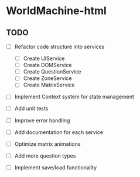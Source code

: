 # WorldMachine-html
 
## TODO
- [ ] Refactor code structure into services
  - [ ] Create UIService
  - [ ] Create DOMService
  - [ ] Create QuestionService
  - [ ] Create ZoneService
  - [ ] Create MatrixService
- [ ] Implement Context system for state management
- [ ] Add unit tests
- [ ] Improve error handling
- [ ] Add documentation for each service
- [ ] Optimize matrix animations
- [ ] Add more question types
- [ ] Implement save/load functionality
 

